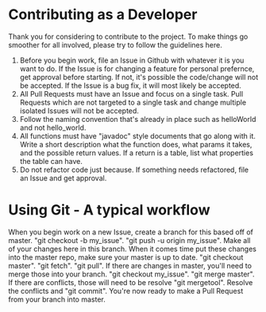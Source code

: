 Contributing as a Developer
=======
Thank you for considering to contribute to the project. To make things go smoother for all involved, please try to follow the guidelines here. 

1. Before you begin work, file an Issue in Github with whatever it is you want to do. If the Issue is for changing a feature for personal prefernce, get approval before starting. If not, it's possible the code/change will not be accepted. If the Issue is a bug fix, it will most likely be accepted. 
2. All Pull Requests must have an Issue and focus on a single task. Pull Requests which are not targeted to a single task and change multiple isolated Issues will not be accepted. 
3. Follow the naming convention that's already in place such as helloWorld and not hello_world.
4. All functions must have "javadoc" style documents that go along with it. Write a short description what the function does, what params it takes, and the possible return values. If a return is a table, list what properties the table can have. 
5. Do not refactor code just because. If something needs refactored, file an Issue and get approval.


Using Git - A typical workflow
=======
When you begin work on a new Issue, create a branch for this based off of master. "git checkout -b my_issue". "git push -u origin my_issue". Make all of your changes here in this branch. When it comes time put these changes into the master repo, make sure your master is up to date. "git checkout master". "git fetch". "git pull". If there are changes in master, you'll need to merge those into your branch. "git checkout my_issue". "git merge master". If there are conflicts, those will need to be resolve "git mergetool". Resolve the conflicts and "git commit". You're now ready to make a Pull Request from your branch into master. 